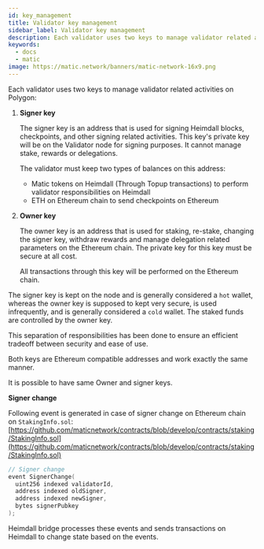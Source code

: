 ```yaml
---
id: key_management
title: Validator key management
sidebar_label: Validator key management
description: Each validator uses two keys to manage validator related activities on Polygon
keywords:
  - docs
  - matic
image: https://matic.network/banners/matic-network-16x9.png 
---
```


Each validator uses two keys to manage validator related activities on Polygon:

1. **Signer key**

    The signer key is an address that is used for signing Heimdall blocks, checkpoints, and other signing related activities. This key's private key will be on the Validator node for signing purposes. It cannot manage stake, rewards or delegations.

    The validator must keep two types of balances on this address:

    - Matic tokens on Heimdall (Through Topup transactions) to perform validator responsibilities on Heimdall
    - ETH on Ethereum chain to send checkpoints on Ethereum
2. **Owner key**

    The owner key is an address that is used for staking, re-stake, changing the signer key, withdraw rewards and manage delegation related parameters on the Ethereum chain. The private key for this key must be secure at all cost.

    All transactions through this key will be performed on the Ethereum chain.

The signer key is kept on the node and is generally considered a `hot` wallet, whereas the owner key is supposed to kept very secure, is used infrequently, and is generally considered a `cold` wallet. The staked funds are controlled by the owner key. 

This separation of responsibilities has been done to ensure an efficient tradeoff between security and ease of use.

Both keys are Ethereum compatible addresses and work exactly the same manner. 

It is possible to have same Owner and signer keys.

**Signer change**

Following event is generated in case of signer change on Ethereum chain on `StakingInfo.sol`: [https://github.com/maticnetwork/contracts/blob/develop/contracts/staking/StakingInfo.sol](https://github.com/maticnetwork/contracts/blob/develop/contracts/staking/StakingInfo.sol)

```go
// Signer change
event SignerChange(
  uint256 indexed validatorId,
  address indexed oldSigner,
  address indexed newSigner,
  bytes signerPubkey
);
```

Heimdall bridge processes these events and sends transactions on Heimdall to change state based on the events.